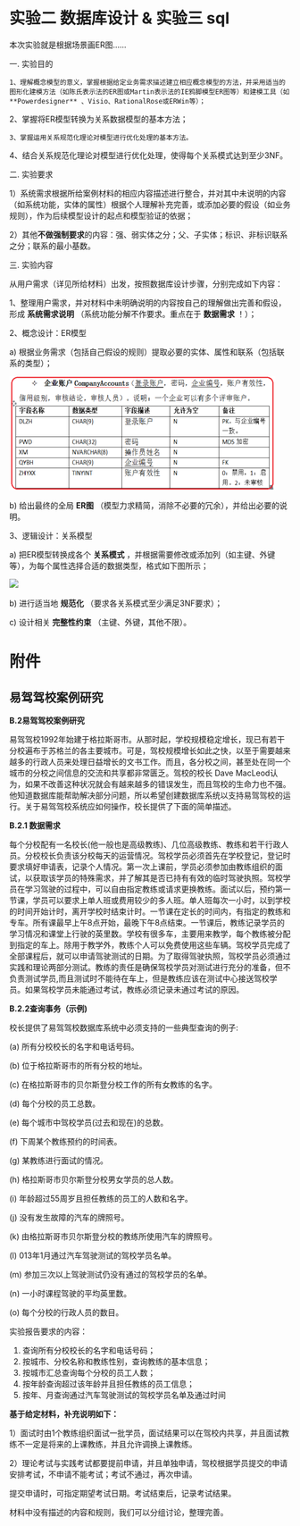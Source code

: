 # 实验二 数据库设计 & 实验三 sql

本次实验就是根据场景画ER图......

一. 实验目的

    1、理解概念模型的意义，掌握根据给定业务需求描述建立相应概念模型的方法，并采用适当的图形化建模方法（如陈氏表示法的ER图或Martin表示法的IE鸦脚模型ER图等）和建模工具（如**Powerdesigner** 、Visio、RationalRose或ERWin等）；

2、掌握将ER模型转换为关系数据模型的基本方法；

    3、掌握运用关系规范化理论对模型进行优化处理的基本方法。

4、结合关系规范化理论对模型进行优化处理，使得每个关系模式达到至少3NF。

二. 实验要求

1）系统需求根据所给案例材料的相应内容描述进行整合，并对其中未说明的内容（如系统功能，实体的属性）根据个人理解补充完善，或添加必要的假设（如业务规则），作为后续模型设计的起点和模型验证的依据；

2）其他**不做强制要求**的内容：强、弱实体之分；父、子实体；标识、非标识联系之分；联系的最小基数。

三. 实验内容

从用户需求（详见所给材料）出发，按照数据库设计步骤，分别完成如下内容：

1、整理用户需求，并对材料中未明确说明的内容按自己的理解做出完善和假设，形成 **系统需求说明** （系统功能分解不作要求。重点在于 **数据需求** ！）；

2、概念设计：ER模型

a) 根据业务需求（包括自己假设的规则）提取必要的实体、属性和联系（包括联系的类型）；

![1668959985705](image/readme/1668959985705.png)

b) 给出最终的全局 **ER图** （模型力求精简，消除不必要的冗余），并给出必要的说明。

3、逻辑设计：关系模型

a) 把ER模型转换成各个 **关系模式** ，并根据需要修改或添加列（如主键、外键等），为每个属性选择合适的数据类型，格式如下图所示；

![](file:///C:\Users\ADMINI~1\AppData\Local\Temp\ksohtml4232\wps1.jpg)

b) 进行适当地 **规范化** （要求各关系模式至少满足3NF要求）；

c) 设计相关 **完整性约束** （主键、外键，其他不限）。

# 附件

## **易驾驾校案例研究**

**B.2易驾驾校案例研究**

易驾驾校1992年始建于格拉斯哥市。从那时起，学校规模稳定增长，现已有若干分校遍布于苏格兰的各主要城市。可是，驾校规模增长如此之快，以至于需要越来越多的行政人员来处理日益增长的文书工作。而且，各分校之间，甚至处在同一个城市的分校之间信息的交流和共享都非常匮乏。驾校的校长 Dave MacLeod认为，如果不改善这种状况就会有越来越多的错误发生，而且驾校的生命力也不强。他知道数据库能帮助解决部分问题，所以希望创建数据库系统以支持易驾驾校的运行。关于易驾驾校系统应如何操作，校长提供了下面的简单描述。

**B.2.1 数据需求**

每个分校配有一名校长(他一般也是高级教练)、几位高级教练、教练和若干行政人员。分校校长负责该分校每天的运营情况。驾校学员必须首先在学校登记，登记时要求填好申请表，记录个人情况。第一次上课前，学员必须参加由教练组织的面试，以获取该学员的特殊需求，并了解其是否已持有有效的临时驾驶执照。驾校学员在学习驾驶的过程中，可以自由指定教练或请求更换教练。面试以后，预约第一节课，学员可以要求上单人班或费用较少的多人班。单人班每次一小时，以到学校的时间开始计时，离开学校时结束计时。一节课在定长的时间内，有指定的教练和专车。所有课最早上午8点开始，最晚下午8点结束。一节课后，教练记录学员的学习情况和课堂上行驶的英里数。学校有很多车，主要用来教学，每个教练被分配到指定的车上。除用于教学外，教练个人可以免费使用这些车辆。驾校学员完成了全部课程后，就可以申请驾驶测试的日期。为了取得驾驶执照，驾校学员必须通过实践和理论两部分测试。教练的责任是确保驾校学员对测试进行充分的准备，但不负责测试学员,而且测试时不能待在车上，但是教练应该在测试中心接送驾校学员。如果驾校学员未能通过考试，教练必须记录未通过考试的原因。

**B.2.2查询事务（示例)**

校长提供了易驾驾校数据库系统中必须支持的一些典型查询的例子:

(a) 所有分校校长的名字和电话号码。

(b) 位于格拉斯哥市的所有分校的地址。

(c) 在格拉斯哥市的贝尔斯登分校工作的所有女教练的名字。

(d) 每个分校的员工总数。

(e) 每个城市中驾校学员(过去和现在)的总数。

(f) 下周某个教练预约的时间表。

(g) 某教练进行面试的情况。

(h) 格拉斯哥市贝尔斯登分校男女学员的总人数。

(i) 年龄超过55周岁且担任教练的员工的人数和名字。

(j) 没有发生故障的汽车的牌照号。

(k) 由格拉斯哥市贝尔斯登分校的教练所使用汽车的牌照号。

(l) 013年1月通过汽车驾驶测试的驾校学员名单。

(m) 参加三次以上驾驶测试仍没有通过的驾校学员的名单。

(n) 一小时课程驾驶的平均英里数。

(o) 每个分校的行政人员的数目。

实验报告要求的内容：

1) 查询所有分校校长的名字和电话号码；
2) 按城市、分校名称和教练性别，查询教练的基本信息；
3) 按城市汇总查询每个分校的员工人数；
4) 按年龄查询超过该年龄并且担任教练的员工信息；
5) 按年、月查询通过汽车驾驶测试的驾校学员名单及通过时间

**基于给定材料，补充说明如下：**

1）面试时由1个教练组织面试一批学员，面试结果可以在驾校内共享，并且面试教练不一定是将来的上课教练，并且允许调换上课教练。

2）理论考试与实践考试都要提前申请，并且单独申请，驾校根据学员提交的申请安排考试，不申请不能考试；考试不通过，再次申请。

提交申请时，可指定期望考试日期。考试结束后，记录考试结果。

材料中没有描述的内容和规则，我们可以分组讨论，整理完善。
